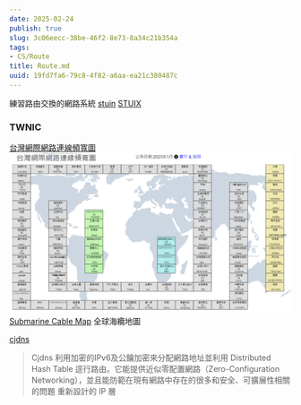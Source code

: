 ```yaml
---
date: 2025-02-24
publish: true
slug: 3c06eecc-38be-46f2-8e73-8a34c21b354a
tags:
- CS/Route
title: Route.md
uuid: 19fd7fa6-79c8-4f82-a6aa-ea21c380487c
---
```

練習路由交換的網路系統
[stuin](https://stuin.net/)
[STUIX](https://stuix.io/)

### TWNIC

[台灣網際網路連線頻寬圖](https://map.twnic.tw/)
![](../496e0bb7-02cd-4c83-96d0-f12f7706c57d.png)
[Submarine Cable Map](https://www.submarinecablemap.com/)
全球海纜地圖

[cjdns](https://github.com/cjdelisle/cjdns)

> Cjdns 利用加密的IPv6及公鑰加密來分配網路地址並利用 Distributed Hash Table 逕行路由。它能提供近似零配置網路（Zero-Configuration Networking），並且能防範在現有網路中存在的很多和安全、可擴展性相關的問題
> 重新設計的 IP 層
